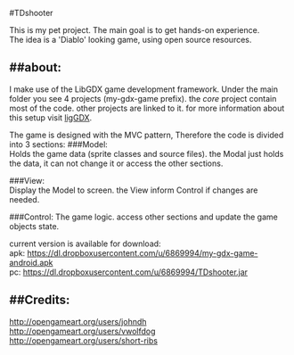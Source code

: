 #TDshooter

This is my pet project.
The main goal is to get hands-on experience.			
The idea is a 'Diablo' looking game, using open source resources.		

##about:
------
I make use of the LibGDX game development framework.
Under the main folder you see 4 projects (my-gdx-game prefix).
the *core* project contain most of the code. other projects are linked to it.
for more information about this setup visit [ligGDX](http://libgdx.badlogicgames.com/). 

The game is designed with the MVC pattern, Therefore the code is divided into 3 sections:
###Model: 		
Holds the game data (sprite classes and source files). 
the Modal just holds the data, it can not change it or access the other sections. 		

###View:	
Display the Model to screen. the View inform Control if changes are needed.	

###Control:	
The game logic. access other sections and update the game objects state.


current version is available for download:  
apk: https://dl.dropboxusercontent.com/u/6869994/my-gdx-game-android.apk  
pc: https://dl.dropboxusercontent.com/u/6869994/TDshooter.jar

##Credits:
--------
http://opengameart.org/users/johndh     
http://opengameart.org/users/vwolfdog       
http://opengameart.org/users/short-ribs     


